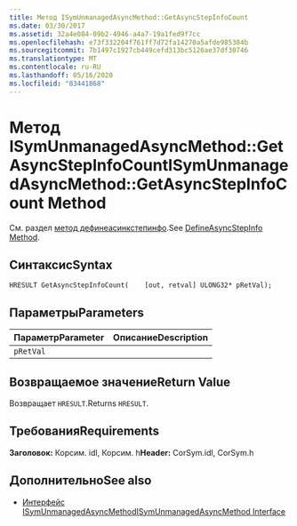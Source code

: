 ```yaml
---
title: Метод ISymUnmanagedAsyncMethod::GetAsyncStepInfoCount
ms.date: 03/30/2017
ms.assetid: 32a4e084-09b2-4946-a4a7-19a1fed9f7cc
ms.openlocfilehash: e73f332204f761ff7d72fa14270a5afde985384b
ms.sourcegitcommit: 7b1497c1927cb449cefd313bc5126ae37df30746
ms.translationtype: MT
ms.contentlocale: ru-RU
ms.lasthandoff: 05/16/2020
ms.locfileid: "83441868"
---
```

# <a name="isymunmanagedasyncmethodgetasyncstepinfocount-method"></a><span data-ttu-id="4722d-102">Метод ISymUnmanagedAsyncMethod::GetAsyncStepInfoCount</span><span class="sxs-lookup"><span data-stu-id="4722d-102">ISymUnmanagedAsyncMethod::GetAsyncStepInfoCount Method</span></span>
<span data-ttu-id="4722d-103">См. раздел [метод дефинеасинкстепинфо](isymunmanagedasyncmethodpropertieswriter-defineasyncstepinfo-method.md).</span><span class="sxs-lookup"><span data-stu-id="4722d-103">See [DefineAsyncStepInfo Method](isymunmanagedasyncmethodpropertieswriter-defineasyncstepinfo-method.md).</span></span>  
  
## <a name="syntax"></a><span data-ttu-id="4722d-104">Синтаксис</span><span class="sxs-lookup"><span data-stu-id="4722d-104">Syntax</span></span>  
  
```idl  
HRESULT GetAsyncStepInfoCount(    [out, retval] ULONG32* pRetVal);  
```  
  
## <a name="parameters"></a><span data-ttu-id="4722d-105">Параметры</span><span class="sxs-lookup"><span data-stu-id="4722d-105">Parameters</span></span>  
  
|<span data-ttu-id="4722d-106">Параметр</span><span class="sxs-lookup"><span data-stu-id="4722d-106">Parameter</span></span>|<span data-ttu-id="4722d-107">Описание</span><span class="sxs-lookup"><span data-stu-id="4722d-107">Description</span></span>|  
|---------------|-----------------|  
|`pRetVal`||  
  
## <a name="return-value"></a><span data-ttu-id="4722d-108">Возвращаемое значение</span><span class="sxs-lookup"><span data-stu-id="4722d-108">Return Value</span></span>  
 <span data-ttu-id="4722d-109">Возвращает `HRESULT`.</span><span class="sxs-lookup"><span data-stu-id="4722d-109">Returns `HRESULT`.</span></span>  
  
## <a name="requirements"></a><span data-ttu-id="4722d-110">Требования</span><span class="sxs-lookup"><span data-stu-id="4722d-110">Requirements</span></span>  
 <span data-ttu-id="4722d-111">**Заголовок:** Корсим. idl, Корсим. h</span><span class="sxs-lookup"><span data-stu-id="4722d-111">**Header:** CorSym.idl, CorSym.h</span></span>  
  
## <a name="see-also"></a><span data-ttu-id="4722d-112">Дополнительно</span><span class="sxs-lookup"><span data-stu-id="4722d-112">See also</span></span>

- [<span data-ttu-id="4722d-113">Интерфейс ISymUnmanagedAsyncMethod</span><span class="sxs-lookup"><span data-stu-id="4722d-113">ISymUnmanagedAsyncMethod Interface</span></span>](isymunmanagedasyncmethod-interface.md)
